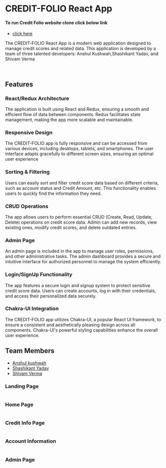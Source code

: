 <h1>CREDIT-FOLIO React App</h1>

<h4> To run Credit Folio website clone click below link</h4>
<ul> <li><a href=""> click here </a></li> </ul>

<div> <p>The CREDIT-FOLIO React App is a modern web application designed to manage credit scores and related data. This application is developed by a team of three talented developers: Anshul Kushwah,Shashikant Yadav, and Shivam Verma</p>
<br />
<h2>Features</h2>

<h3>React/Redux Architecture </h3>
<p>The application is built using React and Redux, ensuring a smooth and efficient flow of data between components. Redux facilitates state management, making the app more scalable and maintainable. </p>

<h3>Responsive Design</h3>
<p>The CREDIT-FOLIO app is fully responsive and can be accessed from various devices, including desktops, tablets, and smartphones. The user interface adapts gracefully to different screen sizes, ensuring an optimal user experience </p>

<h3>Sorting & Filtering </h3>
<p>Users can easily sort and filter credit score data based on different criteria, such as account status and Credit Amount, etc. This functionality enables users to quickly find the information they need. </p>

<h3>CRUD Operations </h3>
<p>The app allows users to perform essential CRUD (Create, Read, Update, Delete) operations on credit score data. Admin can add new records, view existing ones, modify credit scores, and delete outdated entries. </p>

<h3>Admin Page </h3>
<p>An admin page is included in the app to manage user roles, permissions, and other administrative tasks. The admin dashboard provides a secure and intuitive interface for authorized personnel to manage the system efficiently. </p>

<h3>Login/SignUp Functionality </h3>
<p> The app features a secure login and signup system to protect sensitive credit score data. Users can create accounts, log in with their credentials, and access their personalized data securely.</p>

<h3>Chakra-UI Integration </h3>
<p> The CREDIT-FOLIO app utilizes Chakra-UI, a popular React UI framework, to ensure a consistent and aesthetically pleasing design across all components. Chakra-UI's powerful styling capabilities enhance the overall user experience.</p>


<h2>Team Members </h2>
<ul> 
<li><a href="https://github.com/anshul-010">Anshul kushwah</a></li> 
<li><a href="https://github.com/shashi310">Shashikant Yadav</a></li> 
<li><a href="https://github.com/shivamvr">Shivam Verma</a></li> 
</ul>

</div>


<div>


<div> <h3> Landing Page </h3> 
  
  <img src=""/>
 </div>

<div> <h3>Home Page </h3> 
  
  <img src=""/>
  </div>

  
  <div> <h3> Credit Info Page </h3> 
  
  <img src=""/>
  </div>
  
  <div> <h3> Account Information </h3> 
  
  <img src=""/>
  </div>

 <div> <h3> Admin Page </h3> 
  
  <img src=""/>
  </div>
</div>
